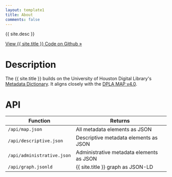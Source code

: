 ```yaml
---
layout: template1
title: About
comments: false
---
```


<div class="jumbotron">
    <p>{{ site.desc }}</p>
    <p><a class="btn btn-lg btn-primary" href="https://github.com/uhlibraries-digital/bcdams-map" role="button">View {{ site.title }} Code on Github &raquo;</a></p>
</div>

# Description

The {{ site.title }} builds on the University of Houston Digital Library's [Metadata Dictionary](http://digital.lib.uh.edu/about/metadata). It aligns closely with the [DPLA MAP v4.0](https://dp.la/info/wp-content/uploads/2015/03/MAPv4.pdf).

# API

| Function                        | Returns                                   |
| ------------------------------- | ----------------------------------------- |
| ```/api/map.json```             | All metadata elements as JSON             |
| ```/api/descriptive.json```     | Descriptive metadata elements as JSON     |
| ```/api/administrative.json```  | Administrative metadata elements as JSON  |
| ```/api/graph.jsonld```         | {{ site.title }} graph as JSON-LD         |
